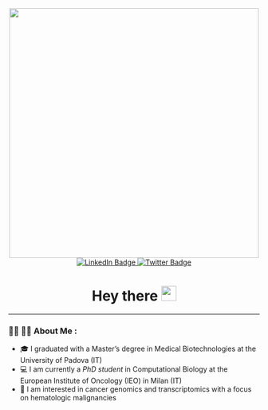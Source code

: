 <div id="header" align="center">
  <img src="https://media.giphy.com/media/fQZX2aoRC1Tqw/giphy.gif" width="500"/>
</div>

<div id="badges" align="center">
  <a href="https://www.linkedin.com/in/alessandrodavini">
    <img src="https://img.shields.io/badge/LinkedIn-blue?style=for-the-badge&logo=linkedin&logoColor=white" alt="LinkedIn Badge"/>
  </a>
  <a href="https://twitter.com/AleDavini97">
    <img src="https://img.shields.io/badge/Twitter-blue?style=for-the-badge&logo=twitter&logoColor=white" alt="Twitter Badge"/>
  </a>
</div>

<h1 align="center">
  Hey there
  <img src="https://media.giphy.com/media/hvRJCLFzcasrR4ia7z/giphy.gif" width="30px"/>
</h1>

---

### :man_technologist: :man_scientist: About Me :

- :mortar_board: I graduated with a Master’s degree in Medical Biotechnologies at the University of Padova (IT)
- :computer: I am currently a *PhD student* in Computational Biology at the European Institute of Oncology (IEO) in Milan (IT)
- :dna: I am interested in cancer genomics and transcriptomics with a focus on hematologic malignancies
